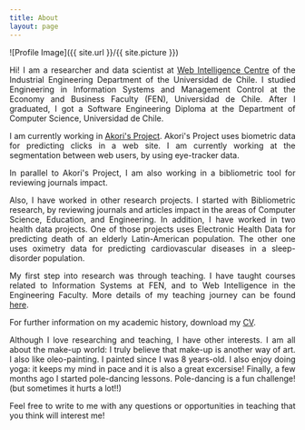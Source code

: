 ```yaml
---
title: About
layout: page
---
```

![Profile Image]({{ site.url }}/{{ site.picture }})

<p align="justify">
Hi! I am a researcher and data scientist at <a href="http://wic.cl/" target="_blank">Web Intelligence Centre</a> of the Industrial Engineering Department of the Universidad de Chile. I studied Engineering in Information Systems and Management Control at the Economy and Business Faculty (FEN), Universidad de Chile. After I graduated, I got a Software Engineering Diploma at the Department of Computer Science, Universidad de Chile.
</p>

<!-- <p align="justify">
I am passionated about research. My favorite research topic is data analytics. I started working with bibliometric data. Understanding the effect that different bibliometric measures had, make me realize the eff
</p> -->

<p align="justify">
I am currently working in <a href="https://www.akoriproject.cl/" target="_blank">Akori's Project</a>. Akori's Project uses biometric data for predicting clicks in a web site. I am currently working at the segmentation between web users, by using eye-tracker data. 
</p>

<p align="justify">
In parallel to Akori's Project, I am also working in a bibliometric tool for reviewing journals impact.
</p>

<p align="justify">
Also, I have worked in other research projects. I started with Bibliometric research, by reviewing journals and articles impact in the areas of Computer Science, Education, and Engineering. In addition, I have worked in two health data projects. One of those projects uses Electronic Health Data for predicting death of an elderly Latin-American population. The other one uses oximetry data for predicting cardiovascular diseases in a sleep-disorder population.
</p>

<p align="justify">
My first step into research was through teaching. I have taught courses related to Information Systems at FEN, and to Web Intelligence in the Engineering Faculty. More details of my teaching journey can be found <a href="https://vlobos-ossandon.github.io/teaching/" target="_blank">here</a>.
</p>

<p align="justify">
For further information on my academic history, download my <a href="/assets/images/CV_VLOBOS.pdf" target="_blank">CV</a>.
</p>

<p align="justify">
Although I love researching and teaching, I have other interests. I am all about the make-up world: I truly believe that make-up is another way of art. I also like oleo-painting. I painted since I was 8 years-old. I also enjoy doing yoga: it keeps my mind in pace and it is also a great excersise! Finally, a few months ago I started pole-dancing lessons. Pole-dancing is a fun challenge! (but sometimes it hurts a lot!!)
</p>

<p align="justify">
Feel free to write to me with any questions or opportunities in teaching that you think will interest me! 
</p>
